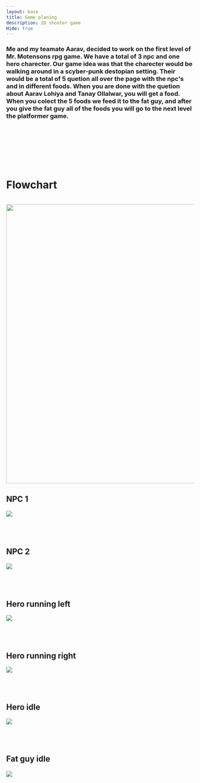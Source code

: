 ```yaml
---
layout: base
title: Game planing
description: 2D shooter game
Hide: true
---
```


<h3>Me and my teamate Aarav, decided to work on the first level of Mr. Motensons rpg game. We have a total of 3 npc and one hero charecter. Our game idea was that the charecter would be walking around in a scyber-punk destopian setting. Their would be a total of 5 quetion all over the page with the npc's and in different foods. When you are done with the quetion about Aarav Lohiya and Tanay Ollalwar, you will get a food. When you colect the 5 foods we feed it to the fat guy, and after you give the fat guy all of the foods you will go to the next level the platformer game.</h3>
<br><br><br><br><br><br>

<h1>Flowchart</h1>
<br>
<img src="https://private-user-images.githubusercontent.com/188913495/409418891-0d7b4666-1083-4940-9376-83965e77a684.png?jwt=eyJhbGciOiJIUzI1NiIsInR5cCI6IkpXVCJ9.eyJpc3MiOiJnaXRodWIuY29tIiwiYXVkIjoicmF3LmdpdGh1YnVzZXJjb250ZW50LmNvbSIsImtleSI6ImtleTUiLCJleHAiOjE3MzkzMDQ2MDIsIm5iZiI6MTczOTMwNDMwMiwicGF0aCI6Ii8xODg5MTM0OTUvNDA5NDE4ODkxLTBkN2I0NjY2LTEwODMtNDk0MC05Mzc2LTgzOTY1ZTc3YTY4NC5wbmc_WC1BbXotQWxnb3JpdGhtPUFXUzQtSE1BQy1TSEEyNTYmWC1BbXotQ3JlZGVudGlhbD1BS0lBVkNPRFlMU0E1M1BRSzRaQSUyRjIwMjUwMjExJTJGdXMtZWFzdC0xJTJGczMlMkZhd3M0X3JlcXVlc3QmWC1BbXotRGF0ZT0yMDI1MDIxMVQyMDA1MDJaJlgtQW16LUV4cGlyZXM9MzAwJlgtQW16LVNpZ25hdHVyZT1kZTAzNzM5OTA0NjI2YzEwYTgwNGI0NGY0MWJjYjcwNmNiODE2MGQ5NmQ2NGE4Y2ZkNDVlNDdmNzkzOWY4NDYzJlgtQW16LVNpZ25lZEhlYWRlcnM9aG9zdCJ9.H7dGiH-6UABJFxvr3dWH_hIW1GUeAHt74fhZGsREiRc" width="1000" height="750" >

<h2>NPC 1</h2>
<h4></h4>
<img src="/tanay2452/images/sprite.png">
<br><br><br><br>

<h2>NPC 2</h2>
<h4></h4>
<img src="/tanay2452/images/Sprite_2.png">
<br><br><br><br>


<h4></h4>
<h2>Hero running left</h2>
<img src="/tanay2452/images/aaravleftrun.gif">
<br><br><br><br>

<h2>Hero running right</h2>
<img src="/tanay2452/images/aaravrightrun.gif">
<br><br><br><br>

<h2>Hero idle</h2>
<img src="/tanay2452/images/New_Piskel.gif">
<br><br><br><br>

<h2>Fat guy idle</h2>
<h4></h4>
<img src="/tanay2452/images/Ruhaan_Idle.gif">